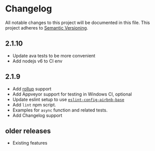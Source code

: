 # Changelog

All notable changes to this project will be documented in this file.
This project adheres to [Semantic Versioning](http://semver.org/).

## 2.1.10

* Update ava tests to be more convenient
* Add nodejs v6 to CI env

## 2.1.9

* Add [rollup][rollup] support
* Add Appveyor support for testing in Windows CI, optional
* Update eslint setup to use [`eslint-config-airbnb-base`][eslint-config-airbnb-base]
* Add `lint` npm script.
* Examples for `async` function and related tests.
* Add Changelog support

[rollup]: https://github.com/rollup/rollup
[eslint-config-airbnb-base]: https://github.com/airbnb/javascript/tree/master/packages/eslint-config-airbnb-base

## older releases

* Existing features
